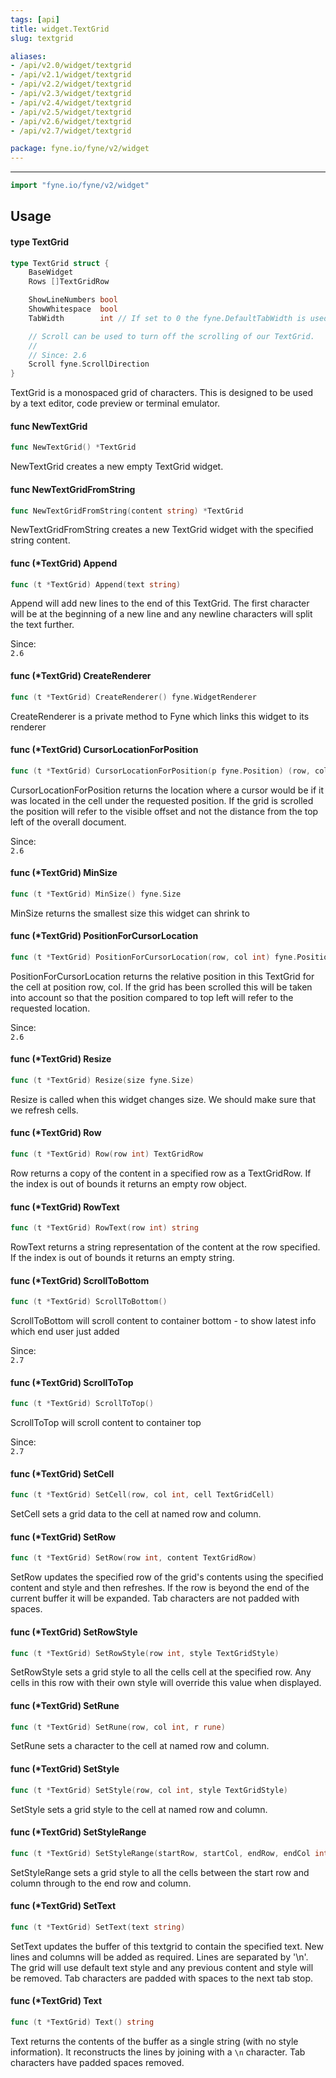 ```yaml
---
tags: [api]
title: widget.TextGrid
slug: textgrid

aliases:
- /api/v2.0/widget/textgrid
- /api/v2.1/widget/textgrid
- /api/v2.2/widget/textgrid
- /api/v2.3/widget/textgrid
- /api/v2.4/widget/textgrid
- /api/v2.5/widget/textgrid
- /api/v2.6/widget/textgrid
- /api/v2.7/widget/textgrid

package: fyne.io/fyne/v2/widget
---
```



---
```go
import "fyne.io/fyne/v2/widget"
```

## Usage

#### type TextGrid

```go
type TextGrid struct {
	BaseWidget
	Rows []TextGridRow

	ShowLineNumbers bool
	ShowWhitespace  bool
	TabWidth        int // If set to 0 the fyne.DefaultTabWidth is used

	// Scroll can be used to turn off the scrolling of our TextGrid.
	//
	// Since: 2.6
	Scroll fyne.ScrollDirection
}
```

TextGrid is a monospaced grid of characters. This is designed to be used by a text editor, code preview or terminal emulator.

#### func  NewTextGrid

```go
func NewTextGrid() *TextGrid
```
NewTextGrid creates a new empty TextGrid widget.

#### func  NewTextGridFromString

```go
func NewTextGridFromString(content string) *TextGrid
```
NewTextGridFromString creates a new TextGrid widget with the specified string content.

#### func (*TextGrid) Append

```go
func (t *TextGrid) Append(text string)
```
Append will add new lines to the end of this TextGrid. The first character will be at the beginning of a new line and any newline characters will split the text further.


<div class="since">Since: <code>
2.6</code></div>

#### func (*TextGrid) CreateRenderer

```go
func (t *TextGrid) CreateRenderer() fyne.WidgetRenderer
```
CreateRenderer is a private method to Fyne which links this widget to its renderer

#### func (*TextGrid) CursorLocationForPosition

```go
func (t *TextGrid) CursorLocationForPosition(p fyne.Position) (row, col int)
```
CursorLocationForPosition returns the location where a cursor would be if it was located in the cell under the requested position. If the grid is scrolled the position will refer to the visible offset and not the distance from the top left of the overall document.


<div class="since">Since: <code>
2.6</code></div>

#### func (*TextGrid) MinSize

```go
func (t *TextGrid) MinSize() fyne.Size
```
MinSize returns the smallest size this widget can shrink to

#### func (*TextGrid) PositionForCursorLocation

```go
func (t *TextGrid) PositionForCursorLocation(row, col int) fyne.Position
```
PositionForCursorLocation returns the relative position in this TextGrid for the cell at position row, col. If the grid has been scrolled this will be taken into account so that the position compared to top left will refer to the requested location.


<div class="since">Since: <code>
2.6</code></div>

#### func (*TextGrid) Resize

```go
func (t *TextGrid) Resize(size fyne.Size)
```
Resize is called when this widget changes size. We should make sure that we refresh cells.

#### func (*TextGrid) Row

```go
func (t *TextGrid) Row(row int) TextGridRow
```
Row returns a copy of the content in a specified row as a TextGridRow. If the index is out of bounds it returns an empty row object.

#### func (*TextGrid) RowText

```go
func (t *TextGrid) RowText(row int) string
```
RowText returns a string representation of the content at the row specified. If the index is out of bounds it returns an empty string.

#### func (*TextGrid) ScrollToBottom

```go
func (t *TextGrid) ScrollToBottom()
```
ScrollToBottom will scroll content to container bottom - to show latest info which end user just added


<div class="since">Since: <code>
2.7</code></div>

#### func (*TextGrid) ScrollToTop

```go
func (t *TextGrid) ScrollToTop()
```
ScrollToTop will scroll content to container top


<div class="since">Since: <code>
2.7</code></div>

#### func (*TextGrid) SetCell

```go
func (t *TextGrid) SetCell(row, col int, cell TextGridCell)
```
SetCell sets a grid data to the cell at named row and column.

#### func (*TextGrid) SetRow

```go
func (t *TextGrid) SetRow(row int, content TextGridRow)
```
SetRow updates the specified row of the grid's contents using the specified content and style and then refreshes. If the row is beyond the end of the current buffer it will be expanded. Tab characters are not padded with spaces.

#### func (*TextGrid) SetRowStyle

```go
func (t *TextGrid) SetRowStyle(row int, style TextGridStyle)
```
SetRowStyle sets a grid style to all the cells cell at the specified row. Any cells in this row with their own style will override this value when displayed.

#### func (*TextGrid) SetRune

```go
func (t *TextGrid) SetRune(row, col int, r rune)
```
SetRune sets a character to the cell at named row and column.

#### func (*TextGrid) SetStyle

```go
func (t *TextGrid) SetStyle(row, col int, style TextGridStyle)
```
SetStyle sets a grid style to the cell at named row and column.

#### func (*TextGrid) SetStyleRange

```go
func (t *TextGrid) SetStyleRange(startRow, startCol, endRow, endCol int, style TextGridStyle)
```
SetStyleRange sets a grid style to all the cells between the start row and column through to the end row and column.

#### func (*TextGrid) SetText

```go
func (t *TextGrid) SetText(text string)
```
SetText updates the buffer of this textgrid to contain the specified text. New lines and columns will be added as required. Lines are separated by '\n'. The grid will use default text style and any previous content and style will be removed. Tab characters are padded with spaces to the next tab stop.

#### func (*TextGrid) Text

```go
func (t *TextGrid) Text() string
```
Text returns the contents of the buffer as a single string (with no style information). It reconstructs the lines by joining with a `\n` character. Tab characters have padded spaces removed.

